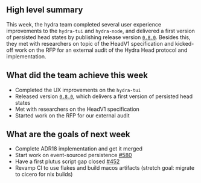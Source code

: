 ## High level summary

This week, the hydra team completed several user experience improvements to the
`hydra-tui` and `hydra-node`, and delivered a first version of persisted head
states by publishing release version
[`0.8.0`](https://github.com/input-output-hk/hydra-poc/releases/tag/0.8.0).
Besides this, they met with researchers on topic of the HeadV1 specification and
kicked-off work on the RFP for an external audit of the Hydra Head protocol and implementation.

## What did the team achieve this week

- Completed the UX improvements on the `hydra-tui`
- Released version [`0.8.0`](https://github.com/input-output-hk/hydra-poc/releases/tag/0.8.0), which delivers a first version of persisted head states
- Met with researchers on the HeadV1 specification
- Started work on the RFP for our external audit

## What are the goals of next week

- Complete ADR18 implementation and get it merged
- Start work on event-sourced persistence [#580](https://github.com/input-output-hk/hydra-poc/issues/580)
- Have a first plutus script gap closed [#452](https://github.com/input-output-hk/hydra-poc/issues/452)
- Revamp CI to use flakes and build macos artifacts (stretch goal: migrate to cicero for nix builds)
